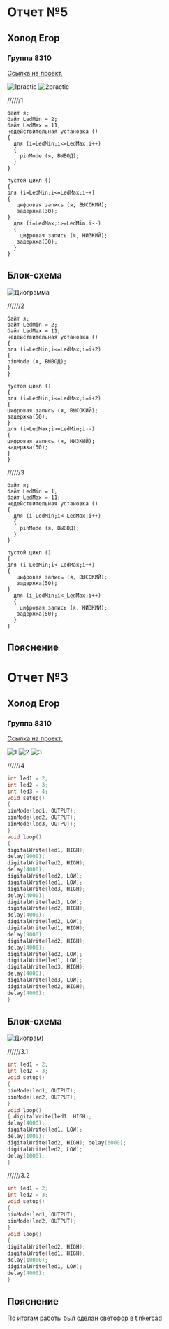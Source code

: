 # Отчет №5
## Холод Егор
### Группа 8310


[Ссылка на проект.](https://www.tinkercad.com/things/lQFXhApmgRb-neat-duup-albar/editel?sharecode=KEmOuWFmRSa9RF8dlvIPBPZ8co_H_y2M2J33ZksteYQ)

![1practic](https://user-images.githubusercontent.com/106704479/195206070-5ec7d0fe-2cd0-4ea4-bda7-e6b46f97fade.jpg)
![2practic](https://user-images.githubusercontent.com/106704479/195206064-ce495b57-23ee-4264-9df5-e69bdd5a3b57.jpg)


//////1
```С++
байт я;
байт LedMin = 2;
байт LedMax = 11;
недействительная установка ()
{
  для (i=LedMin;i<=LedMax;i++)
  {
    pinMode (я, ВЫВОД);
  }
}

пустой цикл ()
{
для (i=LedMin;i<=LedMax;i++)
{
   цифровая запись (я, ВЫСОКИЙ);
   задержка(30);
}
  для (i=LedMax;i>=LedMin;i--)
  {
    цифровая запись (я, НИЗКИЙ);
   задержка(30);
  }
}
```

## Блок-схема
![Диограмма]()

//////2
```С++
байт я;
байт LedMin = 2;
байт LedMax = 11;
недействительная установка ()
{
для (i=LedMin;i<=LedMax;i=i+2)
{
pinMode (я, ВЫВОД);
}
}

пустой цикл ()
{
для (i=LedMin;i<=LedMax;i=i+2)
{
цифровая запись (я, ВЫСОКИЙ);
задержка(50);
}
для (i=LedMax;i>=LedMin;i--)
{
цифровая запись (я, НИЗКИЙ);
задержка(50);
}
}
```

//////3
```С++
байт я;
байт LedMin = 1;
байт LedMax = 11;
недействительная установка ()
{
  для (i-LedMin;i<-LedMax;i++)
  {
    pinMode (я, ВЫВОД);
  }
}

пустой цикл ()
{
для (i-LedMin;i<-LedMax;i++)
{
   цифровая запись (я, ВЫСОКИЙ);
   задержка(50);
}
  для (i_LedMin;i<_LedMax;i++)
  {
    цифровая запись (я, НИЗКИЙ);
   задержка(50);
  }
}
```

## Пояснение



# Отчет №3
## Холод Егор 
### Группа 8310


[Ссылка на проект.](https://www.tinkercad.com/things/2h2PYAX99Xw-mighty-vihelmo/editel?sharecode=JL_i5blaRzfTj0_JZVbL4Gr7MOY9x_tiIVRUqERQISQ)

![1](https://user-images.githubusercontent.com/106704479/193897719-4c1dd533-2833-404c-ac8b-276448080759.jpg)
![2](https://user-images.githubusercontent.com/106704479/193897715-20efb36d-0d07-4f91-b536-fea0845b13d4.jpg)
![3](https://user-images.githubusercontent.com/106704479/193897710-2f79733f-9d65-4a3a-96aa-1c1a571e4f14.jpg)

//////4 
```C++
int led1 = 2;
int led2 = 3;
int led3 = 4;
void setup()
{ 
pinMode(led1, OUTPUT); 
pinMode(led2, OUTPUT);
pinMode(led3, OUTPUT);
} 
void loop()
{ 
digitalWrite(led1, HIGH);
delay(9000);
digitalWrite(led2, HIGH);
delay(4000);
digitalWrite(led2, LOW);
digitalWrite(led1, LOW);
digitalWrite(led3, HIGH);
delay(4000);
digitalWrite(led3, LOW);
digitalWrite(led2, HIGH);
delay(4000);
digitalWrite(led2, LOW);
digitalWrite(led1, HIGH);
delay(9000);
digitalWrite(led2, HIGH);
delay(4000);
digitalWrite(led2, LOW);
digitalWrite(led1, LOW);
digitalWrite(led3, HIGH);
delay(4000);
digitalWrite(led3, LOW);
digitalWrite(led2, HIGH);
delay(4000);
}
```

## Блок-схема
![Диограм](https://user-images.githubusercontent.com/106704479/193923224-e884a214-7436-4b28-a09f-7624275c065e.jpg))

//////3.1 
```C++
int led1 = 2; 
int led2 = 3; 
void setup()
{ 
pinMode(led1, OUTPUT);
pinMode(led2, OUTPUT);
} 
void loop()
{ digitalWrite(led1, HIGH);
delay(4000);
digitalWrite(led1, LOW);
delay(1000); 
digitalWrite(led2, HIGH); delay(6000);
digitalWrite(led2, LOW);
delay(1000);
} 
```

//////3.2 
```C++
int led1 = 2;
int led2 = 3;
void setup() 
{ 
pinMode(led1, OUTPUT);
pinMode(led2, OUTPUT);
} 
void loop() 
{ 
digitalWrite(led2, HIGH);
digitalWrite(led1, HIGH);
delay(10000);
digitalWrite(led1, LOW);
delay(4000); 
}
```

## Пояснение
По итогам работы был сделан светофор в tinkercad 



